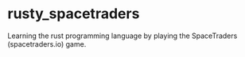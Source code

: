 # rusty_spacetraders
Learning the rust programming language by playing the SpaceTraders (spacetraders.io) game.
